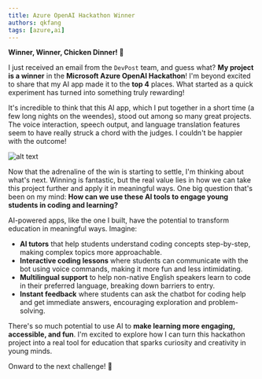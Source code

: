 ```yaml
---
title: Azure OpenAI Hackathon Winner
authors: qkfang
tags: [azure,ai]
---
```


**Winner, Winner, Chicken Dinner! 🎉**

I just received an email from the `DevPost` team, and guess what? **My project is a winner** in the **Microsoft Azure OpenAI Hackathon**! I'm beyond excited to share that my AI app made it to the **top 4** places. What started as a quick experiment has turned into something truly rewarding!

It's incredible to think that this AI app, which I put together in a short time (a few long nights on the weendes), stood out among so many great projects. The voice interaction, speech output, and language translation features seem to have really struck a chord with the judges. I couldn't be happier with the outcome!

![alt text](/imgblog/azure-openai-hackathon-winner.png)

Now that the adrenaline of the win is starting to settle, I'm thinking about what's next. Winning is fantastic, but the real value lies in how we can take this project further and apply it in meaningful ways. One big question that's been on my mind: **How can we use these AI tools to engage young students in coding and learning?**

AI-powered apps, like the one I built, have the potential to transform education in meaningful ways. Imagine:

- **AI tutors** that help students understand coding concepts step-by-step, making complex topics more approachable.
- **Interactive coding lessons** where students can communicate with the bot using voice commands, making it more fun and less intimidating.
- **Multilingual support** to help non-native English speakers learn to code in their preferred language, breaking down barriers to entry.
- **Instant feedback** where students can ask the chatbot for coding help and get immediate answers, encouraging exploration and problem-solving.

There's so much potential to use AI to **make learning more engaging, accessible, and fun**. I'm excited to explore how I can turn this hackathon project into a real tool for education that sparks curiosity and creativity in young minds.

Onward to the next challenge! 🎉